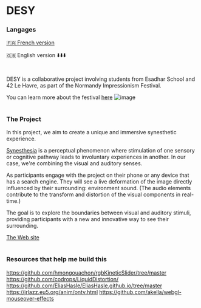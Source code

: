 # DESY

### Langages
[🇫🇷 French version](https://github.com/KoganeShiro/DESY/blob/main/README%20(fr).md)

🇬🇧 English version ⬇️⬇️⬇️

#

DESY is a collaborative project involving students from Esadhar School and 42 Le Havre, as part of the Normandy Impressionism Festival.

You can learn more about the festival [here](https://www.normandie-impressionniste.fr/en)
![image](https://github.com/KoganeShiro/desy/assets/126095786/c3f5f0df-1095-4d5a-93fe-ec71be1ea26e)

#
### The Project
In this project, we aim to create a unique and immersive synesthetic experience.

[Synesthesia](https://en.wikipedia.org/wiki/Synesthesia) is a perceptual phenomenon where stimulation of one sensory or cognitive pathway leads to involuntary experiences in another. In our case, we're combining the visual and auditory senses.

As participants engage with the project on their phone or any device that has a search engine.
They will see a live deformation of the image directly influenced by their surrounding: environment sound. (The audio elements contribute to the transform and distortion of the visual components in real-time.)
<!--
image or video
-->
The goal is to explore the boundaries between visual and auditory stimuli, providing participants with a new and innovative way to see their surrounding.

<!--
### Quick Start

#
-->

[The Web site](https://github.com/KoganeShiro/DESY/blob/main/code/web_page.html)

#
### Resources that help me build this
https://github.com/hmongouachon/rgbKineticSlider/tree/master
https://github.com/codrops/LiquidDistortion/
https://github.com/EliasHasle/EliasHasle.github.io/tree/master
https://jrlazz.eu5.org/anim/ontv.html
https://github.com/akella/webgl-mouseover-effects
